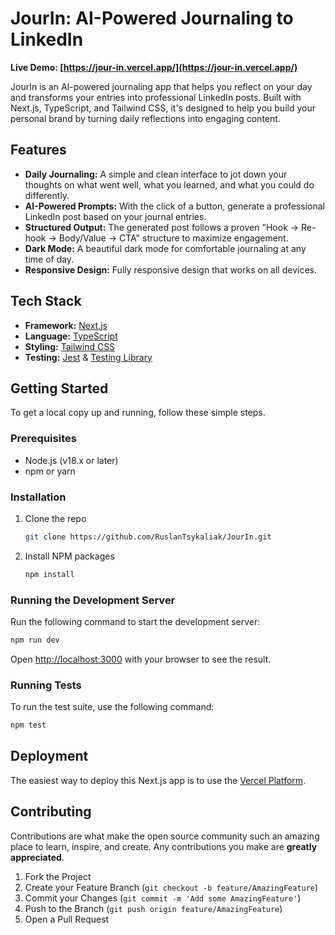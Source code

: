 # JourIn: AI-Powered Journaling to LinkedIn

**Live Demo: [https://jour-in.vercel.app/](https://jour-in.vercel.app/)**

JourIn is an AI-powered journaling app that helps you reflect on your day and transforms your entries into professional LinkedIn posts. Built with Next.js, TypeScript, and Tailwind CSS, it's designed to help you build your personal brand by turning daily reflections into engaging content.


## Features

*   **Daily Journaling:** A simple and clean interface to jot down your thoughts on what went well, what you learned, and what you could do differently.
*   **AI-Powered Prompts:** With the click of a button, generate a professional LinkedIn post based on your journal entries.
*   **Structured Output:** The generated post follows a proven "Hook → Re-hook → Body/Value → CTA" structure to maximize engagement.
*   **Dark Mode:** A beautiful dark mode for comfortable journaling at any time of day.
*   **Responsive Design:** Fully responsive design that works on all devices.

## Tech Stack

*   **Framework:** [Next.js](https://nextjs.org/)
*   **Language:** [TypeScript](https://www.typescriptlang.org/)
*   **Styling:** [Tailwind CSS](https://tailwindcss.com/)
*   **Testing:** [Jest](https://jestjs.io/) & [Testing Library](https://testing-library.com/)

## Getting Started

To get a local copy up and running, follow these simple steps.

### Prerequisites

*   Node.js (v18.x or later)
*   npm or yarn

### Installation

1.  Clone the repo
    ```sh
    git clone https://github.com/RuslanTsykaliak/JourIn.git
    ```
2.  Install NPM packages
    ```sh
    npm install
    ```

### Running the Development Server

Run the following command to start the development server:

```bash
npm run dev
```

Open [http://localhost:3000](http://localhost:3000) with your browser to see the result.

### Running Tests

To run the test suite, use the following command:

```bash
npm test
```

## Deployment

The easiest way to deploy this Next.js app is to use the [Vercel Platform](https://vercel.com/new?utm_medium=default-template&filter=next.js&utm_source=create-next-app&utm_campaign=create-next-app-readme).

## Contributing

Contributions are what make the open source community such an amazing place to learn, inspire, and create. Any contributions you make are **greatly appreciated**.

1.  Fork the Project
2.  Create your Feature Branch (`git checkout -b feature/AmazingFeature`)
3.  Commit your Changes (`git commit -m 'Add some AmazingFeature'`)
4.  Push to the Branch (`git push origin feature/AmazingFeature`)
5.  Open a Pull Request
